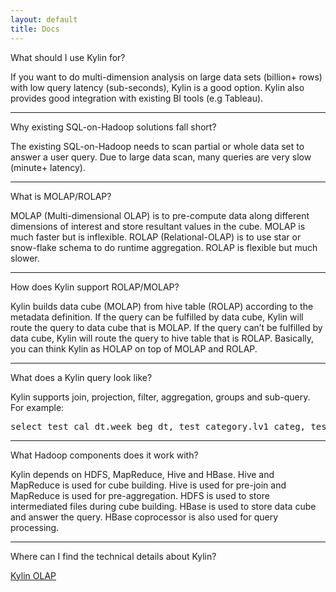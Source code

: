 ```yaml
---
layout: default
title: Docs
---
```


<p class="content-header" style="margin-top:0.25em">What should I use Kylin for?</p>
<p class="content-p">
If you want to do multi-dimension analysis on large data sets (billion+ rows) with low query latency (sub-seconds), Kylin is a good option. Kylin also provides good integration with existing BI tools (e.g Tableau).
</p>

<hr/>
 
<p class="content-header">Why existing SQL-on-Hadoop solutions fall short?</p>
<p class="content-p">
The existing SQL-on-Hadoop needs to scan partial or whole data set to answer a user query. Due to large data scan, many queries are very slow (minute+ latency).  
</p>
<hr/>
 
<p class="content-header">What is MOLAP/ROLAP?</p>
<p class="content-p">
MOLAP (Multi-dimensional OLAP) is to pre-compute data along different dimensions of interest and store resultant values in the cube. MOLAP is much faster but is inflexible.
ROLAP (Relational-OLAP) is to use star or snow-flake schema to do runtime aggregation. ROLAP is flexible but much slower.
</p>
<hr/>

<p class="content-header">How does Kylin support ROLAP/MOLAP?</p>
<p class="content-p">
Kylin builds data cube (MOLAP) from hive table (ROLAP) according to the metadata definition.
If the query can be fulfilled by data cube, Kylin will route the query to data cube that is MOLAP.
If the query can’t be fulfilled by data cube, Kylin will route the query to hive table that is ROLAP.
Basically, you can think Kylin as HOLAP on top of MOLAP and ROLAP. 
</p>
<hr/>
<p class="content-header">What does a Kylin query look like?</p>
<p class="content-p">
Kylin supports join, projection, filter, aggregation, groups and sub-query. For example:
<div align="left">

<pre class="prettyprint" style="margin-top:1em;">select test_cal_dt.week_beg_dt, test_category.lv1_categ, test_category.lv2_categ, test_kylin_fact.format_name, test_sites.site_name, sum(test_kylin_fact.price) as total_price, count(*) as total_count from test_kylin_fact left join test_cal_dt on test_kylin_fact.cal_dt = test_cal_dt.cal_dt left join test_category on test_kylin_fact.leaf_categ_id = test_category.leaf_categ_id and test_kylin_fact.site_id = test_category.site_id left join test_sites on test_kylin_fact.site_id = test_sites.site_id where test_kylin_fact.seller_id = 123456 or test_kylin_fact.format_name = 'New' group by test_cal_dt.week_beg_dt, test_category.lv1_categ, test_category.lv2_categ, test_kylin_fact.format_name, test_sites.site_name</pre>
</div>
<hr/>

<p class="content-header">What Hadoop components does it work with?</p>
<p class="content-p">
Kylin depends on HDFS, MapReduce, Hive and HBase.
Hive and MapReduce is used for cube building. Hive is used for pre-join and MapReduce is used for pre-aggregation.
HDFS is used to store intermediated files during cube building.
HBase is used to store data cube and answer the query. HBase coprocessor is also used for query processing.
</p>
<hr/>

<p class="content-header">Where can I find the technical details about Kylin?</p>
<p class="content-p"><a href="http://www.slideshare.net/XuJiang2/kylin-hadoop-olap-engine" target="_blank">Kylin OLAP</a></p>

